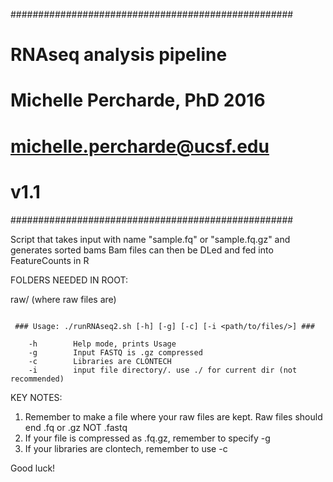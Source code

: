 ###################################################
#       RNAseq analysis pipeline                  #
#       Michelle Percharde, PhD 2016              #
#        michelle.percharde@ucsf.edu              #
#                v1.1                             #
###################################################


Script that takes input with name "sample.fq" or "sample.fq.gz" and generates sorted bams
Bam files can then be DLed and fed into FeatureCounts in R

FOLDERS NEEDED IN ROOT:

raw/ (where raw files are)
~~~~~~~~~~~~~~~~~~~~~~~~~~~~~~~~~~~~~~~~~~~~~~~~~~

 ### Usage: ./runRNAseq2.sh [-h] [-g] [-c] [-i <path/to/files/>] ###

    -h        Help mode, prints Usage
    -g        Input FASTQ is .gz compressed
    -c        Libraries are CLONTECH
    -i        input file directory/. use ./ for current dir (not recommended)

~~~~~~~~~~~~~~~~~~~~~~~~~~~~~~~~~~~~~~~~~~~~~~~~~~

KEY NOTES:
1. Remember to make a file where your raw files are kept. Raw files should end .fq or .gz NOT .fastq
2. If your file is compressed as .fq.gz, remember to specify -g
3. If your libraries are clontech, remember to use -c

Good luck!

~~~~~~~~~~~~~~~~~~~~~~~~~~~~~~~~~~~~~~~~~~~~~~~~~~
